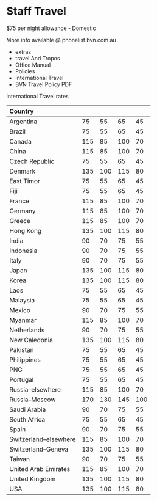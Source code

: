 # Staff Travel

$75 per night allowance - Domestic

More info available @ phonelist.bvn.com.au
*   extras
*   travel And Tropos
*   Office Manual
*   Policies
*   International Travel
*   BVN Travel Policy PDF

International Travel rates

| Country               |     |     |     |     |
|:----------------------|:----|:----|:----|:----|
| Argentina             | 75  | 55  | 65  | 45  |
| Brazil                | 75  | 55  | 65  | 45  |
| Canada                | 115 | 85  | 100 | 70  |
| China                 | 115 | 85  | 100 | 70  |
| Czech Republic        | 75  | 55  | 65  | 45  |
| Denmark               | 135 | 100 | 115 | 80  |
| East Timor            | 75  | 55  | 65  | 45  |
| Fiji                  | 75  | 55  | 65  | 45  |
| France                | 115 | 85  | 100 | 70  |
| Germany               | 115 | 85  | 100 | 70  |
| Greece                | 115 | 85  | 100 | 70  |
| Hong Kong             | 135 | 100 | 115 | 80  |
| India                 | 90  | 70  | 75  | 55  |
| Indonesia             | 90  | 70  | 75  | 55  |
| Italy                 | 90  | 70  | 75  | 55  |
| Japan                 | 135 | 100 | 115 | 80  |
| Korea                 | 135 | 100 | 115 | 80  |
| Laos                  | 75  | 55  | 65  | 45  |
| Malaysia              | 75  | 55  | 65  | 45  |
| Mexico                | 90  | 70  | 75  | 55  |
| Myanmar               | 115 | 85  | 100 | 70  |
| Netherlands           | 90  | 70  | 75  | 55  |
| New Caledonia         | 135 | 100 | 115 | 80  |
| Pakistan              | 75  | 55  | 65  | 45  |
| Philippines           | 75  | 55  | 65  | 45  |
| PNG                   | 75  | 55  | 65  | 45  |
| Portugal              | 75  | 55  | 65  | 45  |
| Russia–elsewhere      | 115 | 85  | 100 | 70  |
| Russia–Moscow         | 170 | 130 | 145 | 100 |
| Saudi Arabia          | 90  | 70  | 75  | 55  |
| South Africa          | 75  | 55  | 65  | 45  |
| Spain                 | 90  | 70  | 75  | 55  |
| Switzerland–elsewhere | 115 | 85  | 100 | 70  |
| Switzerland–Geneva    | 135 | 100 | 115 | 80  |
| Taiwan                | 90  | 70  | 75  | 55  |
| United Arab Emirates  | 115 | 85  | 100 | 70  |
| United Kingdom        | 135 | 100 | 115 | 80  |
| USA                   | 135 | 100 | 115 | 80  |

